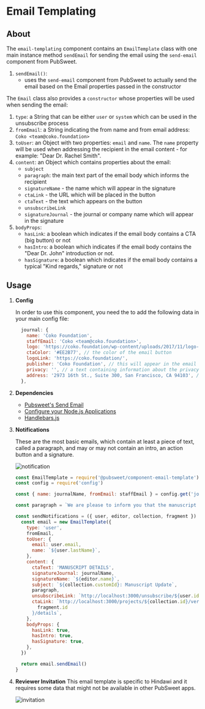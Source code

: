 # Email Templating

## About

The `email-templating` component contains an `EmailTemplate` class with one main instance method `sendEmail` for sending the email using the `send-email` component from PubSweet.

1.  `sendEmail()`:
    - uses the `send-email` component from PubSweet to actually send the email based on the Email properties passed in the constructor

The `Email` class also provides a `constructor` whose properties will be used when sending the email:

1.  `type`: a String that can be either `user` or `system` which can be used in the unsubscribe process
2.  `fromEmail`: a String indicating the from name and from email address: `Coko <team@coko.foundation>`
3.  `toUser`: an Object with two properties: `email` and `name`. The `name` property will be used when addressing the recipient in the email content - for example: "Dear Dr. Rachel Smith".
4.  `content`: an Object which contains properties about the email:
    - `subject`
    - `paragraph`: the main text part of the email body which informs the recipient
    - `signatureName` - the name which will appear in the signature
    - `ctaLink` - the URL which will be placed in the button
    - `ctaText` - the text which appears on the button
    - `unsubscribeLink`
    - `signatureJournal` - the journal or company name which will appear in the signature
5.  `bodyProps`:
    - `hasLink`: a boolean which indicates if the email body contains a CTA (big button) or not
    - `hasIntro`: a boolean which indicates if the email body contains the "Dear Dr. John" introduction or not.
    - `hasSignature`: a boolean which indicates if the email body contains a typical "Kind regards," signature or not

## Usage

1.  **Config**

    In order to use this component, you need the to add the following data in your main config file:

    ```javascript
      journal: {
        name: 'Coko Foundation',
        staffEmail: 'Coko <team@coko.foundation>',
        logo: 'https://coko.foundation/wp-content/uploads/2017/11/logo-coko.png',
        ctaColor: '#EE2B77', // the color of the email button
        logoLink: 'https://coko.foundation/',
        publisher: 'Coko Foundation', // this will appear in the email footer
        privacy: '', // a text containing information about the privacy policy that will appear in the email footer
        address: '2973 16th St., Suite 300, San Francisco, CA 94103', // the address in the footer
      },
    ```

1.  **Dependencies**

    - [Pubsweet's Send Email](https://www.npmjs.com/package/@pubsweet/component-send-email)
    - [Configure your Node.js Applications](https://www.npmjs.com/package/config)
    - [Handlebars.js](https://www.npmjs.com/package/handlebars)

1.  **Notifications**

    These are the most basic emails, which contain at least a piece of text, called a paragraph, and may or may not contain an intro, an action button and a signature.

    ![notification](https://gitlab.coko.foundation/xpub/xpub-faraday/uploads/27cb6acc8ff4a07758f55e5ea0504d28/notification.png)

    ```javascript
    const EmailTemplate = require('@pubsweet/component-email-template')
    const config = require('config')

    const { name: journalName, fromEmail: staffEmail } = config.get('journal')

    const paragraph = `We are please to inform you that the manuscript has passed the technical check process and is now submitted. Please click the link below to access the manuscript.`

    const sendNotifications = ({ user, editor, collection, fragment }) => {
      const email = new EmailTemplate({
        type: 'user',
        fromEmail,
        toUser: {
          email: user.email,
          name: `${user.lastName}`,
        },
        content: {
          ctaText: 'MANUSCRIPT DETAILS',
          signatureJournal: journalName,
          signatureName: `${editor.name}`,
          subject: `${collection.customId}: Manuscript Update`,
          paragraph,
          unsubscribeLink: `http://localhost:3000/unsubscribe/${user.id}`,
          ctaLink: `http://localhost:3000/projects/${collection.id}/versions/${
            fragment.id
          }/details`,
        },
        bodyProps: {
          hasLink: true,
          hasIntro: true,
          hasSignature: true,
        },
      })

      return email.sendEmail()
    }
    ```

1.  **Reviewer Invitation**
    This email template is specific to Hindawi and it requires some data that might not be available in other PubSweet apps.

    ![invitation](https://gitlab.coko.foundation/xpub/xpub-faraday/uploads/438af32b5da5532ed2bd6ca46588be50/Screen_Shot_2018-08-14_at_12.49.37.png)
